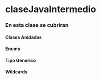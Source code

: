 # claseJavaIntermedio
### En esta clase se cubriran 
#### Clases Anidadas
#### Enums
#### Tipo Generico<T>
#### Wildcards

